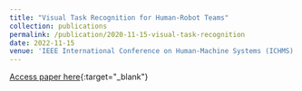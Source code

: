 ```yaml
---
title: "Visual Task Recognition for Human-Robot Teams"
collection: publications
permalink: /publication/2020-11-15-visual-task-recognition
date: 2022-11-15
venue: 'IEEE International Conference on Human-Machine Systems (ICHMS)'
---
```

[Access paper here](https://jbs023.github.io/files/visual_task_recognition.pdf){:target="_blank"}
